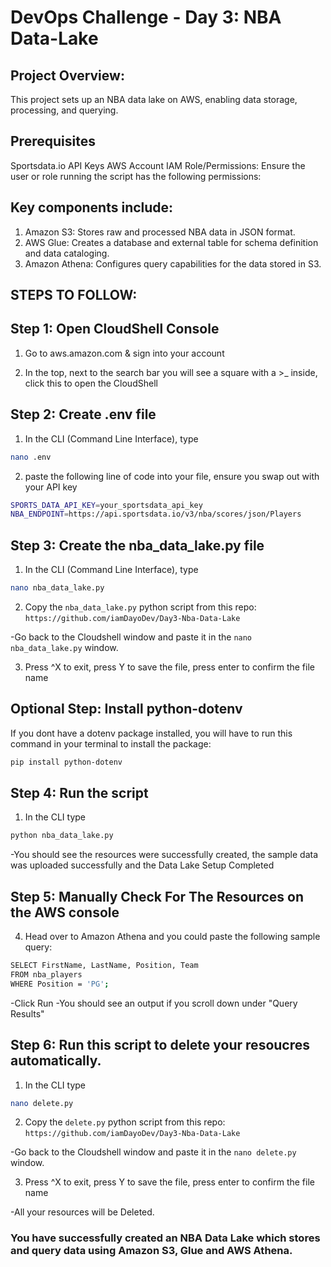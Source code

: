 # DevOps Challenge - Day 3: NBA Data-Lake

## Project Overview:

This project sets up an NBA data lake on AWS, enabling data storage, processing, and querying. 

## Prerequisites

Sportsdata.io API Keys
AWS Account
IAM Role/Permissions: Ensure the user or role running the script has the following permissions:

## Key components include:

1. Amazon S3: Stores raw and processed NBA data in JSON format.
2. AWS Glue: Creates a database and external table for schema definition and data cataloging.
3. Amazon Athena: Configures query capabilities for the data stored in S3.

## STEPS TO FOLLOW:

## Step 1: Open CloudShell Console

1. Go to aws.amazon.com & sign into your account

2. In the top, next to the search bar you will see a square with a >_ inside, click this to open the CloudShell

## Step 2: Create .env file

1. In the CLI (Command Line Interface), type
```bash
nano .env
```
2. paste the following line of code into your file, ensure you swap out with your API key
```bash
SPORTS_DATA_API_KEY=your_sportsdata_api_key
NBA_ENDPOINT=https://api.sportsdata.io/v3/nba/scores/json/Players
```

## Step 3: Create the nba_data_lake.py file
1. In the CLI (Command Line Interface), type
```bash
nano nba_data_lake.py
```


2. Copy the `nba_data_lake.py` python script from this repo: `https://github.com/iamDayoDev/Day3-Nba-Data-Lake`

-Go back to the Cloudshell window and paste it in the `nano nba_data_lake.py` window.


3. Press ^X to exit, press Y to save the file, press enter to confirm the file name

## Optional Step: Install python-dotenv
If you dont have a dotenv package installed, you will have to run this command in your terminal to install the package:

```bash
pip install python-dotenv
```

## Step 4: Run the script
1. In the CLI type
```bash
python nba_data_lake.py
```
-You should see the resources were successfully created, the sample data was uploaded successfully and the Data Lake Setup Completed

## Step 5: Manually Check For The Resources on the AWS console

4. Head over to Amazon Athena and you could paste the following sample query:
```bash
SELECT FirstName, LastName, Position, Team
FROM nba_players
WHERE Position = 'PG';
```

-Click Run
-You should see an output if you scroll down under "Query Results"

## Step 6: Run this script to delete your resoucres automatically.
1. In the CLI type
```bash
nano delete.py
```

2. Copy the `delete.py` python script from this repo: `https://github.com/iamDayoDev/Day3-Nba-Data-Lake`

-Go back to the Cloudshell window and paste it in the `nano delete.py` window.

3. Press ^X to exit, press Y to save the file, press enter to confirm the file name 

-All your resources will be Deleted. 


### You have successfully created an NBA Data Lake which stores and query data using Amazon S3, Glue and AWS Athena.
